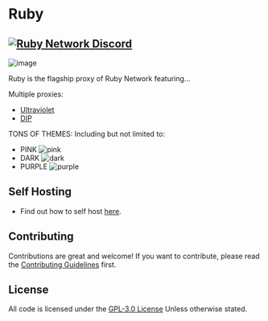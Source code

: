 # Ruby

[![Ruby Network Discord](https://invidget.switchblade.xyz/hzCjSFQeeZ?theme=dark)](https://discord.gg/hzCjSFQeeZ)
---

![image](https://user-images.githubusercontent.com/73721704/212001695-7cbf00c7-b13b-419f-8373-aa5372b143fc.png)

Ruby is the flagship proxy of Ruby Network featuring...

Multiple proxies:
- [Ultraviolet](https://github.com/titaniumnetwork-dev/Ultraviolet)
- [DIP](https://github.com/Dynamic-Interception-Proxy/DIP)

TONS OF THEMES:
Including but not limited to:
  - PINK ![pink](https://user-images.githubusercontent.com/73721704/212525165-a8757db4-cac9-47fd-b5c7-6dd5e1933cdb.png)
  - DARK ![dark](https://user-images.githubusercontent.com/73721704/212525233-12717d9d-5219-4fee-b467-6268ef595acb.png)
  - PURPLE ![purple](https://user-images.githubusercontent.com/73721704/212525435-05751317-33c3-43d5-98a6-e535626f1152.png)

## Self Hosting
- Find out how to self host [here](https://github.com/Ruby-Network/ruby/wiki/Self-Host-On-Your-Own-Machine).

## Contributing
Contributions are great and welcome! If you want to contribute, please read the [Contributing Guidelines](./.github/CONTRIBUTING.md) first.

## License
All code is licensed under the [GPL-3.0 License](./LICENSE.md) Unless otherwise stated.
